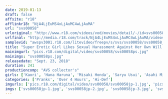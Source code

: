 ```yaml
---
date: 2019-01-13
draft: false
affsite: "r18"
afflinkr18: "NjA4LjEuMS4xLjAuMC4wLjAuMA"
url: "svs00058"
urloriginal: "http://www.r18.com/videos/vod/movies/detail/-/id=svs00058"
urlfinal: "http://media.r18.com/track/NjA4LjEuMS4xLjAuMC4wLjAuMA/videos/vod/movies/detail/-/id=svs00058"
samplevid: "awspv3001.r18.com/litevideo/freepv/s/svs/svs00058/svs00058_dmb_w.mp4"
title: "Super Erotic Girl Likes Sexual Harassment Against Her Own Will 10 Girls 4 Hours"
mainimgurl: "pics.r18.com/digital/video/svs00058/svs00058ps.jpg"
mainimgs: "svs00058ps.jpg"
releasedate: "Sept. 23, 2018"
duration: 241
productioncomp: "AVS collector's"
girls: ['Kaori', 'Hana Haruna', 'Misaki Honda', 'Saryu Usui', 'Asahi Mizuno', 'Maya Kawamura', 'Kaho Shibuya', 'Rika Mari', 'Yuki Seijo', 'Marina Yuzuki']
categories: ['Pranks', 'Over 4 Hours', 'Hi-Def']
imgurls: ['pics.r18.com/digital/video/svs00058/svs00058jp-1.jpg', 'pics.r18.com/digital/video/svs00058/svs00058jp-2.jpg', 'pics.r18.com/digital/video/svs00058/svs00058jp-3.jpg', 'pics.r18.com/digital/video/svs00058/svs00058jp-4.jpg', 'pics.r18.com/digital/video/svs00058/svs00058jp-5.jpg', 'pics.r18.com/digital/video/svs00058/svs00058jp-6.jpg', 'pics.r18.com/digital/video/svs00058/svs00058jp-7.jpg', 'pics.r18.com/digital/video/svs00058/svs00058jp-8.jpg', 'pics.r18.com/digital/video/svs00058/svs00058jp-9.jpg', 'pics.r18.com/digital/video/svs00058/svs00058jp-10.jpg', 'pics.r18.com/digital/video/svs00058/svs00058jp-11.jpg', 'pics.r18.com/digital/video/svs00058/svs00058jp-12.jpg', 'pics.r18.com/digital/video/svs00058/svs00058jp-13.jpg', 'pics.r18.com/digital/video/svs00058/svs00058jp-14.jpg', 'pics.r18.com/digital/video/svs00058/svs00058jp-15.jpg', 'pics.r18.com/digital/video/svs00058/svs00058jp-16.jpg', 'pics.r18.com/digital/video/svs00058/svs00058jp-17.jpg', 'pics.r18.com/digital/video/svs00058/svs00058jp-18.jpg', 'pics.r18.com/digital/video/svs00058/svs00058jp-19.jpg', 'pics.r18.com/digital/video/svs00058/svs00058jp-20.jpg']
imgs: ['svs00058jp-1.jpg', 'svs00058jp-2.jpg', 'svs00058jp-3.jpg', 'svs00058jp-4.jpg', 'svs00058jp-5.jpg', 'svs00058jp-6.jpg', 'svs00058jp-7.jpg', 'svs00058jp-8.jpg', 'svs00058jp-9.jpg', 'svs00058jp-10.jpg', 'svs00058jp-11.jpg', 'svs00058jp-12.jpg', 'svs00058jp-13.jpg', 'svs00058jp-14.jpg', 'svs00058jp-15.jpg', 'svs00058jp-16.jpg', 'svs00058jp-17.jpg', 'svs00058jp-18.jpg', 'svs00058jp-19.jpg', 'svs00058jp-20.jpg']
---
```

